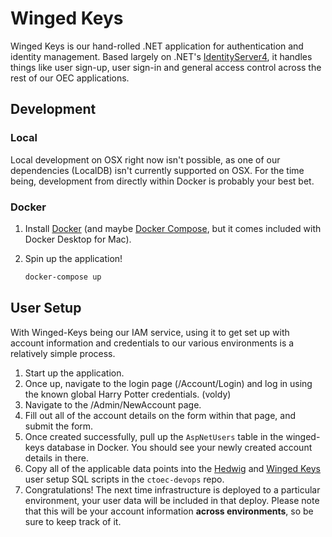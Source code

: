 # Winged Keys

Winged Keys is our hand-rolled .NET application for authentication and identity management.  Based largely on .NET's [IdentityServer4](https://github.com/IdentityServer/IdentityServer4), it handles things like user sign-up, user sign-in and general access control across the rest of our OEC applications.

## Development

### Local
Local development on OSX right now isn't possible, as one of our dependencies (LocalDB) isn't currently supported on OSX.  For the time being, development from directly within Docker is probably your best bet.

### Docker

1. Install [Docker](https://docs.docker.com/install/) (and maybe [Docker Compose](https://docs.docker.com/compose/install/), but it comes included with Docker Desktop for Mac).

1. Spin up the application!
    ```bash
    docker-compose up
    ```

## User Setup
With Winged-Keys being our IAM service, using it to get set up with account information and credentials to our various environments is a relatively simple process.

1. Start up the application.
1. Once up, navigate to the login page (/Account/Login) and log in using the known global Harry Potter credentials. (voldy)
1. Navigate to the /Admin/NewAccount page.
1. Fill out all of the account details on the form within that page, and submit the form.
1. Once created successfully, pull up the `AspNetUsers` table in the winged-keys database in Docker.  You should see your newly created account details in there.
1. Copy all of the applicable data points into the [Hedwig](https://github.com/skylight-hq/ctoec-devops/blob/master/sql/hedwig/setup_team_skylight_users_hedwig.sql) and [Winged Keys](https://github.com/skylight-hq/ctoec-devops/blob/master/sql/wingedkeys/setup_team_skylight_users_wingedkeys.sql) user setup SQL scripts in the `ctoec-devops` repo.
1. Congratulations!  The next time infrastructure is deployed to a particular environment, your user data will be included in that deploy.  Please note that this will be your account information **across environments**, so be sure to keep track of it.
